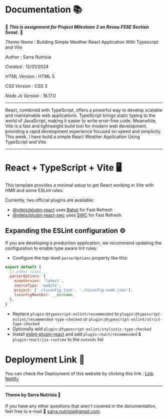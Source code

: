 # Documentation 📚


🔎 **_This is assignment for Project Milestone 2 on Revou FSSE Section Seoul._** 🔎



*Theme Name :* Building Simple Weather React Application With Typescript and Vite

*Author :* Sarra Nutrisia

*Created :* 12/01/2024 

*HTML Version :* HTML 5

*CSS Version :* CSS 3

*Node Js Version :* 18.17.0

***
React, combined with TypeScript, offers a powerful way to develop scalable and maintainable web applications. TypeScript brings static typing to the world of JavaScript, making it easier to write error-free code. Meanwhile, Vite is a fast and lightweight build tool for modern web development, providing a rapid development experience focused on speed and simplicity. This week, I have build a simple React Weather Application Using TypeScript and Vite.
***
# React + TypeScript + Vite 🖥️

This template provides a minimal setup to get React working in Vite with HMR and some ESLint rules.

Currently, two official plugins are available:

- [@vitejs/plugin-react](https://github.com/vitejs/vite-plugin-react/blob/main/packages/plugin-react/README.md) uses [Babel](https://babeljs.io/) for Fast Refresh
- [@vitejs/plugin-react-swc](https://github.com/vitejs/vite-plugin-react-swc) uses [SWC](https://swc.rs/) for Fast Refresh

## Expanding the ESLint configuration ⚙️

If you are developing a production application, we recommend updating the configuration to enable type aware lint rules:

- Configure the top-level `parserOptions` property like this:

```js
export default {
  // other rules...
  parserOptions: {
    ecmaVersion: 'latest',
    sourceType: 'module',
    project: ['./tsconfig.json', './tsconfig.node.json'],
    tsconfigRootDir: __dirname,
  },
}
```

- Replace `plugin:@typescript-eslint/recommended` to `plugin:@typescript-eslint/recommended-type-checked` or `plugin:@typescript-eslint/strict-type-checked`
- Optionally add `plugin:@typescript-eslint/stylistic-type-checked`
- Install [eslint-plugin-react](https://github.com/jsx-eslint/eslint-plugin-react) and add `plugin:react/recommended` & `plugin:react/jsx-runtime` to the `extends` list


# Deployment Link 🚀
You can check the Deployment of this website by clicking this link : [Link Netlify](https://main--warm-donut-b2d347.netlify.app/) 
  
***

#### Theme by Sarra Nutrisia &#127776;
If you have any other questions that aren't covered in the documentation, feel free to e-mail &#128233; <sarra.nutrisia@gmail.com>.


